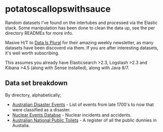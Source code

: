 # potatoscallopswithsauce

Random datasets I've found on the intertubes and processed via the Elastic stack. Some manipulation has been done to clean the data up, see the per directory READMEs for more info.

Masive H/T to [Data Is Plural](http://tinyletter.com/data-is-plural) for their amazing weekly newsletter, as many datasets have been discoverd via them. If you are after interesting datasets, it's well worth subscribing.

This assumes you already have Elasticsearch >2.3, Logstash >2.3 and Kibana >4.5 (along with Sense installed), along with Java 8/7.

## Data set breakdown
By directory, alphabetically;
 * [Australian Disaster Events](https://github.com/markwalkom/potatoscallopswithsauce/tree/master/australian_disaster_events) - List of events from late 1700's to now that were classified as a disaster.
 * [Nuclear Events Databse](https://github.com/markwalkom/potatoscallopswithsauce/tree/master/nuclear_events_database) - Nuclear incidents and accidents.
 * [Australian National Public Toilets](https://github.com/markwalkom/potatoscallopswithsauce/tree/master/australian_national_public_toilets) - A register of all the public dunnies in Austalia.